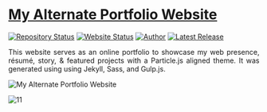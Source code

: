 # <a href="https://github.com/vijukathole98" target="_blank">My Alternate Portfolio Website</a>

[![Repository Status](https://img.shields.io/badge/Repository%20Status-Maintained-dark%20green.svg)](https://github.com/vijukathole98/my_site.github.com/)
[![Website Status](https://img.shields.io/badge/Website%20Status-Online-red)](https://vijukathole98.github.io/my_portfolio_site.github.com/)
[![Author](https://img.shields.io/badge/Author-Vijay%20Govind%20KAthole-green.svg)](https://www.linkedin.com/in/vijay-kathole-852089158/)
[![Latest Release](https://img.shields.io/badge/Latest%20Release-14%20Nov%202022-yellow.svg)](https://github.com/vijukathole98/my_site.github.com/edit/master)

 <p align="justify">This website serves as an online portfolio to showcase my web presence, résumé, story, & featured projects with a Particle.js aligned theme. It was generated using using Jekyll, Sass, and Gulp.js.</p>


![My Alternate Portfolio Website](https://github.com/vijukathole98/my_site.github.com/blob/master/My-Alternate-Portfolio-Website.jpg)


![11](https://user-images.githubusercontent.com/85567517/205428193-0b621e04-47e9-469b-9862-703c6017e24f.jpg)

